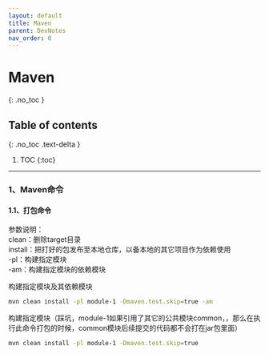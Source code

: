 ```yaml
---
layout: default
title: Maven
parent: DevNotes
nav_order: 0
---
```


# Maven

{: .no_toc }

## Table of contents

{: .no_toc .text-delta }

1. TOC
   {:toc}

---

### 1、Maven命令

#### 1.1、打包命令

参数说明：  
clean：删除target目录  
install：把打好的包发布至本地仓库，以备本地的其它项目作为依赖使用  
-pl：构建指定模块  
-am：构建指定模块的依赖模块

构建指定模块及其依赖模块

```bash
mvn clean install -pl module-1 -Dmaven.test.skip=true -am
```

构建指定模块（踩坑，module-1如果引用了其它的公共模块common，，那么在执行此命令打包的时候，common模块后续提交的代码都不会打在jar包里面）

```bash
mvn clean install -pl module-1 -Dmaven.test.skip=true
```